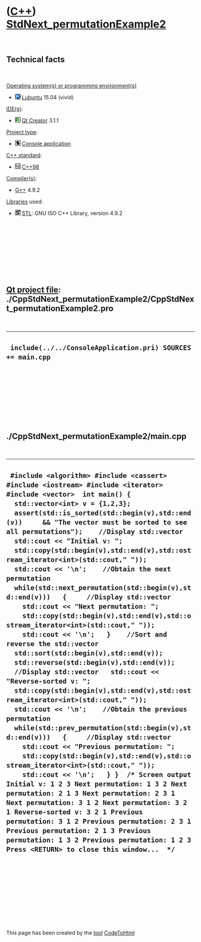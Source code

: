 



 

 

 

 

 

([C++](Cpp.htm)) [StdNext\_permutationExample2](CppStdNext_permutationExample2.htm)
===================================================================================

 

Technical facts
---------------

 

[Operating system(s) or programming environment(s)](CppOs.htm)

-   ![Lubuntu](PicLubuntu.png) [Lubuntu](CppLubuntu.htm) 15.04 (vivid)

[IDE(s)](CppIde.htm):

-   ![Qt Creator](PicQtCreator.png) [Qt Creator](CppQtCreator.htm) 3.1.1

[Project type](CppQtProjectType.htm):

-   ![console](PicConsole.png) [Console
    application](CppConsoleApplication.htm)

[C++ standard](CppStandard.htm):

-   ![C++98](PicCpp98.png) [C++98](Cpp98.htm)

[Compiler(s)](CppCompiler.htm):

-   [G++](CppGpp.htm) 4.9.2

[Libraries](CppLibrary.htm) used:

-   ![STL](PicStl.png) [STL](CppStl.htm): GNU ISO C++ Library, version
    4.9.2

 

 

 

 

 

[Qt project file](CppQtProjectFile.htm): ./CppStdNext\_permutationExample2/CppStdNext\_permutationExample2.pro
--------------------------------------------------------------------------------------------------------------

 

  --------------------------------------------------------------
  ` include(../../ConsoleApplication.pri) SOURCES += main.cpp`
  --------------------------------------------------------------

 

 

 

 

 

./CppStdNext\_permutationExample2/main.cpp
------------------------------------------

 

  ------------------------------------------------------------------------------------------------------------------------------------------------------------------------------------------------------------------------------------------------------------------------------------------------------------------------------------------------------------------------------------------------------------------------------------------------------------------------------------------------------------------------------------------------------------------------------------------------------------------------------------------------------------------------------------------------------------------------------------------------------------------------------------------------------------------------------------------------------------------------------------------------------------------------------------------------------------------------------------------------------------------------------------------------------------------------------------------------------------------------------------------------------------------------------------------------------------------------------------------------------------------------------------------------------------------------------------------------------------------------------------------------------------------------------------------------------------------------------------------------------------------------------------------------------------------------------------------------------------------------------------------------------------------------------------
  ` #include <algorithm> #include <cassert> #include <iostream> #include <iterator> #include <vector>  int main() {   std::vector<int> v = {1,2,3};    assert(std::is_sorted(std::begin(v),std::end(v))     && "The vector must be sorted to see all permutations");    //Display std::vector   std::cout << "Initial v: ";   std::copy(std::begin(v),std::end(v),std::ostream_iterator<int>(std::cout," "));   std::cout << '\n';    //Obtain the next permutation   while(std::next_permutation(std::begin(v),std::end(v)))   {     //Display std::vector     std::cout << "Next permutation: ";     std::copy(std::begin(v),std::end(v),std::ostream_iterator<int>(std::cout," "));     std::cout << '\n';   }    //Sort and reverse the std::vector   std::sort(std::begin(v),std::end(v));   std::reverse(std::begin(v),std::end(v));    //Display std::vector   std::cout << "Reverse-sorted v: ";   std::copy(std::begin(v),std::end(v),std::ostream_iterator<int>(std::cout," "));   std::cout << '\n';    //Obtain the previous permutation   while(std::prev_permutation(std::begin(v),std::end(v)))   {     //Display std::vector     std::cout << "Previous permutation: ";     std::copy(std::begin(v),std::end(v),std::ostream_iterator<int>(std::cout," "));     std::cout << '\n';   } }  /* Screen output  Initial v: 1 2 3 Next permutation: 1 3 2 Next permutation: 2 1 3 Next permutation: 2 3 1 Next permutation: 3 1 2 Next permutation: 3 2 1 Reverse-sorted v: 3 2 1 Previous permutation: 3 1 2 Previous permutation: 2 3 1 Previous permutation: 2 1 3 Previous permutation: 1 3 2 Previous permutation: 1 2 3 Press <RETURN> to close this window...  */`
  ------------------------------------------------------------------------------------------------------------------------------------------------------------------------------------------------------------------------------------------------------------------------------------------------------------------------------------------------------------------------------------------------------------------------------------------------------------------------------------------------------------------------------------------------------------------------------------------------------------------------------------------------------------------------------------------------------------------------------------------------------------------------------------------------------------------------------------------------------------------------------------------------------------------------------------------------------------------------------------------------------------------------------------------------------------------------------------------------------------------------------------------------------------------------------------------------------------------------------------------------------------------------------------------------------------------------------------------------------------------------------------------------------------------------------------------------------------------------------------------------------------------------------------------------------------------------------------------------------------------------------------------------------------------------------------

 

 

 

 

 





 




This page has been created by the [tool](Tools.htm)
[CodeToHtml](ToolCodeToHtml.htm)
